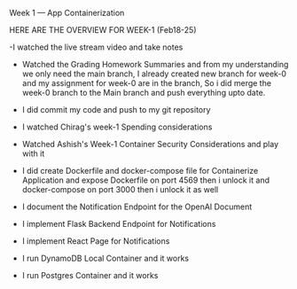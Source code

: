 Week 1 — App Containerization

HERE ARE THE OVERVIEW FOR WEEK-1 (Feb18-25)

-I watched the live stream video and take notes

- Watched the Grading Homework Summaries and from my understanding we only need the main branch, I already created new branch for week-0 and my assignment for week-0 are in the branch, So i did merge the week-0 branch to the Main branch and push everything upto date. 

- I did commit my code and push to my git repository

- I watched Chirag's week-1 Spending considerations 

- Watched Ashish's Week-1 Container Security Considerations and play with it

- I did create Dockerfile and docker-compose file for Containerize Application and expose Dockerfile on port 4569 then i unlock it and docker-compose on port 3000 then i unlock it as well

- I document the Notification Endpoint for the OpenAI Document

- I implement Flask Backend Endpoint for Notifications

- I implement React Page for Notifications

- I run DynamoDB Local Container and it works

- I run Postgres Container and it works
